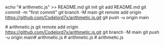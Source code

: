 echo "# arithmetic.js" >> README.md
git init
git add README.md
git commit -m "first commit"
git branch -M main
git remote add origin https://github.com/Codelord7x/arithmetic.js.git
git push -u origin main

#   a r i t h m e t i c . j s 
 
 git remote add origin https://github.com/Codelord7x/arithmetic.js.git
git branch -M main
git push -u origin main#   a r i t h m e t i c . j s  
 #   a r i t h m e t i c . j s  
 #   a r i t h m e t i c . j s  
 